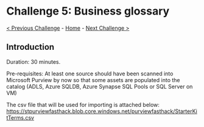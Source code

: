 # Challenge 5: Business glossary 

[< Previous Challenge](./Challenge4.md) - [Home](../readme.md) - [Next Challenge >](./Challenge6.md)


## Introduction

Duration: 30 minutes. 

Pre-requisites: At least one source should have been scanned into Microsoft Purview by now so that some assets are populated into the catalog (ADLS, Azure SQLDB, Azure Synapse SQL Pools or SQL Server on VM) 

The csv file that will be used for importing is attached below: https://stpurviewfasthack.blob.core.windows.net/purviewfasthack/StarterKitTerms.csv  
